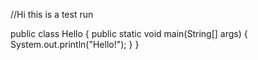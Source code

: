 //Hi this is a test run

public class Hello
{
  public static void main(String[] args)
  {
    System.out.println("Hello!");
  }
}
